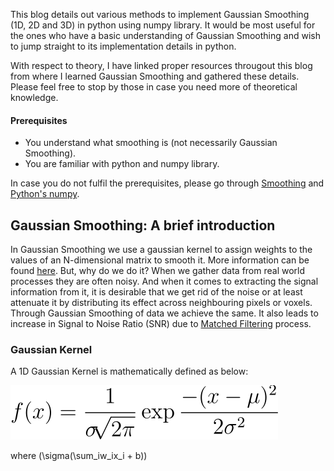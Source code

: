 This blog details out various methods to implement Gaussian Smoothing (1D, 2D and 3D) in python using numpy library. It would
be most useful for the ones who have a basic understanding of Gaussian Smoothing and wish to jump straight to its 
implementation details in python.

With respect to theory, I have linked proper resources througout this blog from where I learned Gaussian Smoothing and gathered
these details. Please feel free to stop by those in case you need more of theoretical knowledge.

#### Prerequisites
  - You understand what smoothing is (not necessarily Gaussian Smoothing).
  - You are familiar with python and numpy library.

In case you do not fulfil the prerequisites, please go through [Smoothing](
http://web.uconn.edu/cunningham/econ397/smoothing.pdf) and [Python's numpy](http://cs231n.github.io/python-numpy-tutorial/).

## Gaussian Smoothing: A brief introduction
In Gaussian Smoothing we use a gaussian kernel to assign weights to the values of an N-dimensional matrix to smooth it. More
information can be found [here](https://homepages.inf.ed.ac.uk/rbf/HIPR2/gsmooth.htm). But, why do we do it? When we gather 
data from real world processes they are often noisy. And when it comes to extracting the signal information from it, it is 
desirable that we get rid of the noise or at least attenuate it by distributing its effect across neighbouring pixels or 
voxels. Through Gaussian Smoothing of data we achieve the same. It also leads to increase in Signal to Noise Ratio (SNR) due to 
[Matched Filtering](https://crewes.org/ForOurSponsors/ResearchReports/2002/2002-46.pdf) process.

### Gaussian Kernel
A 1D Gaussian Kernel is mathematically defined as below:

![](/assets/gauss1dEqn.svg)

where \(\sigma(\sum_iw_ix_i + b)\)
